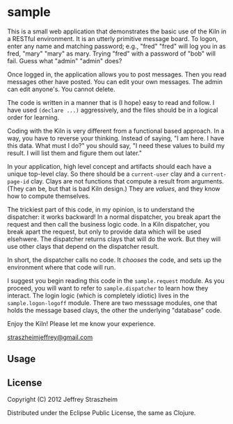 
# sample

This is a small web application that demonstrates the basic use of the
Kiln in a RESTful environment. It is an utterly primitive message
board. To logon, enter any name and matching password; e.g., "fred"
"fred" will log you in as fred, "mary" "mary" as mary. Trying "fred"
with a password of "bob" will fail. Guess what "admin" "admin" does?

Once logged in, the application allows you to post messages. Then you
read messages other have posted. You can edit your own messages. The
admin can edit anyone's. You cannot delete.

The code is written in a manner that is (I hope) easy to read and
follow. I have used `(declare ...)` aggressively, and the files should
be in a logical order for learning.

Coding with the Kiln is very different from a functional based
approach. In a way, you have to reverse your thinking. Instead of
saying, "I am here. I have this data. What must I do?" you should say,
"I need these values to build my result. I will list them and figure
them out later."

In your application, high level concept and artifacts should each have
a unique top-level clay. So there should be a `current-user` clay and
a `current-page-id` clay. Clays are not functions that compute a
result from arguments. (They can be, but that is bad Kiln design.)
They are *values*, and they know how to compute themselves.

The trickiest part of this code, in my opinion, is to understand the
dispatcher: it works backward! In a normal dispatcher, you break apart
the request and then call the business logic code. In a Kiln
dispatcher, you break apart the request, but only to provide data
which will be used elsehwere. The dispatcher returns clays that will
do the work. But they will use other clays that depend on the
dispatcher result.

In short, the dispatcher calls no code. It *chooses* the code, and
sets up the environment where that code will run.

I suggest you begin reading this code in the `sample.request`
module. As you proceed, you will want to refer to `sample.dispatcher`
to learn how they interact. The login logic (which is completely
idiotic) lives in the `sample.logon-logoff` module. There are two
messsage modules, one that holds the message based clays, the other
the underlying "database" code.

Enjoy the Kiln! Please let me know your experience.

straszheimjeffrey@gmail.com

## Usage



## License

Copyright (C) 2012 Jeffrey Straszheim

Distributed under the Eclipse Public License, the same as Clojure.
